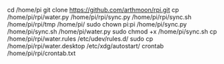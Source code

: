 cd /home/pi
git clone https://github.com/arthmoon/rpi.git
cp /home/pi/rpi/water.py /home/pi/rpi/sync.py /home/pi/rpi/sync.sh /home/pi/rpi/tmp /home/pi/
sudo chown pi:pi /home/pi/sync.py /home/pi/sync.sh /home/pi/water.py
sudo chmod +x /home/pi/sync.sh
cp /home/pi/rpi/water.rules /etc/udev/rules.d/
sudo cp /home/pi/rpi/water.desktop /etc/xdg/autostart/
crontab /home/pi/rpi/crontab.txt